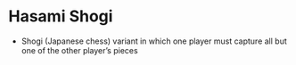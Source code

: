 # Hasami Shogi

* Shogi (Japanese chess) variant in which one player must capture all but one of the other player’s 
pieces